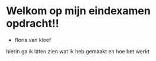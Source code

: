 
# Welkom op mijn eindexamen opdracht!!
- floris van kleef
    
hierin ga ik laten zien wat ik heb gemaakt en hoe het werkt 
